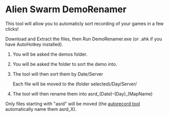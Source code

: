 # Alien Swarm DemoRenamer

This tool will allow you to automaticly sort recording of your games in a few clicks!

Download and Extract the files, then Run DemoRenamer.exe (or .ahk if you have AutoHotkey installed).

1) You will be asked the demos folder.

2) You will be asked the folder to sort the demo into.

3) The tool will then sort them by Date/Server

   Each file will be moved to the (folder selected)/Day/Server/

4) The tool will then rename them into asrd_(Date)-(Day)_(MapName)

Only files starting with "asrd" will be moved (the [autorecord tool](https://github.com/wawawawawawawa/Alien-Swarm-AutoRecord) automatically name them asrd_X).
